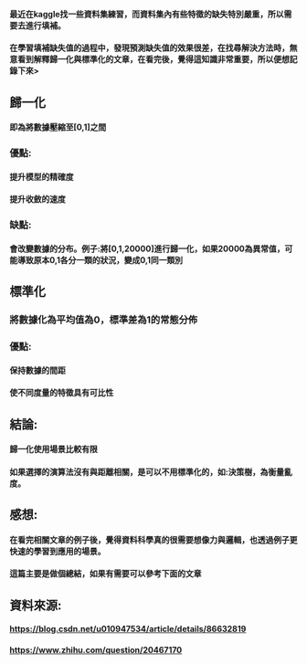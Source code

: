 #### 最近在kaggle找一些資料集練習，而資料集內有些特徵的缺失特別嚴重，所以需要去進行填補。
#### 在學習填補缺失值的過程中，發現預測缺失值的效果很差，在找尋解決方法時，無意看到解釋歸一化與標準化的文章，在看完後，覺得這知識非常重要，所以便想記錄下來>

## 歸一化
#### 即為將數據壓縮至[0,1]之間
### 優點:
####   提升模型的精確度
####   提升收斂的速度
### 缺點:
####   會改變數據的分布。例子:將[0,1,20000]進行歸一化，如果20000為異常值，可能導致原本0,1各分一類的狀況，變成0,1同一類別
## 標準化
### 將數據化為平均值為0，標準差為1的常態分佈
### 優點:
####   保持數據的間距
####   使不同度量的特徵具有可比性


## 結論:
#### 歸一化使用場景比較有限
#### 如果選擇的演算法沒有與距離相關，是可以不用標準化的，如:決策樹，為衡量亂度。

## 感想:
#### 在看完相關文章的例子後，覺得資料科學真的很需要想像力與邏輯，也透過例子更快速的學習到應用的場景。
#### 這篇主要是做個總結，如果有需要可以參考下面的文章

## 資料來源:
#### https://blog.csdn.net/u010947534/article/details/86632819
#### https://www.zhihu.com/question/20467170
